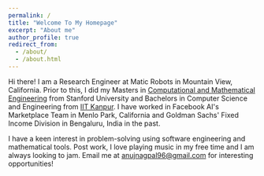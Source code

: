 ```yaml
---
permalink: /
title: "Welcome To My Homepage"
excerpt: "About me"
author_profile: true
redirect_from: 
  - /about/
  - /about.html
---
```


Hi there! I am a Research Engineer at Matic Robots in Mountain View, California. Prior to this, I did my Masters in [Computational and Mathematical Engineering](https://icme.stanford.edu/) from Stanford University and Bachelors in Computer Science and Engineering from [IIT Kanpur](https://www.cse.iitk.ac.in/). I have worked in Facebook AI's Marketplace Team in Menlo Park, California and Goldman Sachs' Fixed Income Division in Bengaluru, India in the past. 

I have a keen interest in problem-solving using software engineering and mathematical tools. Post work, I love playing music in my free time and I am always looking to jam. Email me at anujnagpal96@gmail.com for interesting opportunities!